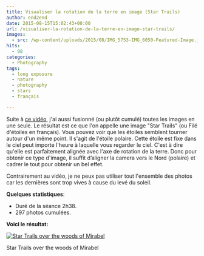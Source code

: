 ```yaml
---
title: Visualiser la rotation de la terre en image (Star Trails)
author: end2end
date: 2015-08-15T15:02:43+00:00
url: /visualiser-la-rotation-de-la-terre-en-image-star-trails/
images:
  - src: /wp-content/uploads/2015/08/IMG_5753-IMG_6050-Featured-Image.jpg
hits:
  - 98
categories:
  - Photography
tags:
  - long exposure
  - nature
  - photography
  - stars
  - français

---
```

Suite à [ce vidéo](/visualiser-la-rotation-de-la-terre-en-video/), j'ai aussi fusionné (ou plutôt cumulé) toutes les images en une seule. Le résultat est ce que l'on appelle une image "Star Trails" (ou Filé d'étoiles en français).
Vous pouvez voir que les étoiles semblent tourner autour d'un même point. Il s'agit de l'étoile polaire. Cette étoile est fixe dans le ciel peut importe l'heure à laquelle vous regarder le ciel. C'est à dire  qu'elle est parfaitement alignée avec l'axe de rotation de la terre. Donc pour obtenir ce type d'image, il suffit d’aligner la camera vers le Nord (polaire) et cadrer le tout pour obtenir un bel effet.

Contrairement au vidéo, je ne peux pas utiliser tout l'ensemble des photos car les dernières sont trop vives à cause du levé du soleil.

**Quelques statistiques**:

* Duré de la séance 2h38.
* 297 photos cumulées.

**Voici le résultat:**

[![Star Trails over the woods of Mirabel](http://www.end2endzone.com/wp-content/uploads/2015/08/StarStaX_IMG_5753-IMG_6050_lighten_e2ez-672x448.jpg)](https://www.flickr.com/photos/154618444@N05/37690259711/in/dateposted-public/)

Star Trails over the woods of Mirabel
